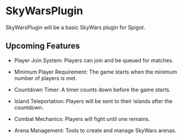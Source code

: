 # SkyWarsPlugin

SkyWarsPlugin will be a basic SkyWars plugin for Spigot.

## Upcoming Features
- Player Join System: Players can join and be queued for matches.

- Minimum Player Requirement: The game starts when the minimum number of players is met.

- Countdown Timer: A timer counts down before the game starts.

- Island Teleportation: Players will be sent to their islands after the countdown.

- Combat Mechanics: Players will fight until one remains.

- Arena Management: Tools to create and manage SkyWars arenas.
